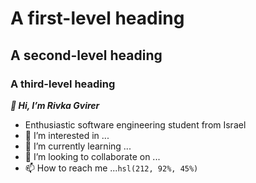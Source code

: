 # A first-level heading
## A second-level heading
### A third-level heading
***👋 Hi, I’m Rivka Gvirer***
- Enthusiastic software engineering student from Israel
- 👀 I’m interested in ...
- 🌱 I’m currently learning ...
- 💞️ I’m looking to collaborate on ...
- 📫 How to reach me ...`hsl(212, 92%, 45%)`

<!---
RGvirer/RGvirer is a ✨ special ✨ repository because its `README.md` (this file) appears on your GitHub profile.
You can click the Preview link to take a look at your changes.
--->
